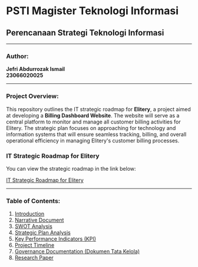 # PSTI Magister Teknologi Informasi
## Perencanaan Strategi Teknologi Informasi

---

### Author:
**Jefri Abdurrozak Ismail**  
**23066020025**

---

### Project Overview:
This repository outlines the IT strategic roadmap for **Elitery**, a project aimed at developing a **Billing Dashboard Website**. The website will serve as a central platform to monitor and manage all customer billing activities for Elitery. The strategic plan focuses on approaching for technology and information systems that will ensure seamless tracking, billing, and overall operational efficiency in managing Elitery's customer billing processes.

### IT Strategic Roadmap for Elitery
You can view the strategic roadmap in the link below:

[IT Strategic Roadmap for Elitery](https://docs.google.com/spreadsheets/d/1gRrRzmFPiQvi6Z0cErOFWUcwKo5rk-n51imAWbTuP0g/edit?usp=sharing)

---

### Table of Contents:
1. [Introduction](Introduction.pdf)
2. [Narrative Document](NarrativeDocs.pdf)
3. [SWOT Analysis](SWOTAnalysisWorksheet.pdf)
4. [Strategic Plan Analysis](StrategicPlan.pdf)
5. [Key Performance Indicators (KPI)](KPI.pdf)
6. [Project Timeline](Asset/Project%20Timeline.gsheet)
7. [Governance Documentation (Dokumen Tata Kelola)](DokumenTataKelola.pdf)
8. [Research Paper](ResearchJournal.pdf)
